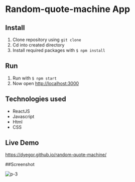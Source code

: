 # Random-quote-machine App


## Install
1. Clone repository using `git clone`
2. Cd into created directory
4. Install required packages with `$ npm install`

## Run
1. Run  with `$ npm start`
2. Now open [http://localhost:3000](http://localhost:3000)

## Technologies used
* ReactJS
* Javascript
* Html
* CSS

## Live Demo
https://dyegor.github.io/random-quote-machine/

##Screenshot

![p-3](https://user-images.githubusercontent.com/18030933/106836142-758f0b80-66fd-11eb-9ca8-899ee44efaac.jpg)
